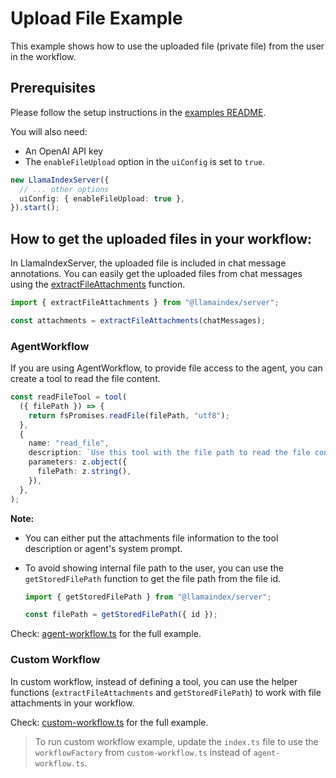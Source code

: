 # Upload File Example

This example shows how to use the uploaded file (private file) from the user in the workflow.

## Prerequisites

Please follow the setup instructions in the [examples README](../README.md).

You will also need:

- An OpenAI API key
- The `enableFileUpload` option in the `uiConfig` is set to `true`.

```typescript
new LlamaIndexServer({
  // ... other options
  uiConfig: { enableFileUpload: true },
}).start();
```

## How to get the uploaded files in your workflow:

In LlamaIndexServer, the uploaded file is included in chat message annotations. You can easily get the uploaded files from chat messages using the [extractFileAttachments](https://github.com/llamaindex/llamaindex/blob/main/packages/server/src/utils/chat_attachments.ts) function.

```typescript
import { extractFileAttachments } from "@llamaindex/server";

const attachments = extractFileAttachments(chatMessages);
```

### AgentWorkflow

If you are using AgentWorkflow, to provide file access to the agent, you can create a tool to read the file content.

```typescript
const readFileTool = tool(
  ({ filePath }) => {
    return fsPromises.readFile(filePath, "utf8");
  },
  {
    name: "read_file",
    description: `Use this tool with the file path to read the file content. The available file are: [${files.map((file) => file.path).join(", ")}]`,
    parameters: z.object({
      filePath: z.string(),
    }),
  },
);
```

**Note:**

- You can either put the attachments file information to the tool description or agent's system prompt.

- To avoid showing internal file path to the user, you can use the `getStoredFilePath` function to get the file path from the file id.

  ```typescript
  import { getStoredFilePath } from "@llamaindex/server";

  const filePath = getStoredFilePath({ id });
  ```

Check: [agent-workflow.ts](./agent-workflow.ts) for the full example.

### Custom Workflow

In custom workflow, instead of defining a tool, you can use the helper functions (`extractFileAttachments` and `getStoredFilePath`) to work with file attachments in your workflow.

Check: [custom-workflow.ts](./custom-workflow.ts) for the full example.

> To run custom workflow example, update the `index.ts` file to use the `workflowFactory` from `custom-workflow.ts` instead of `agent-workflow.ts`.
